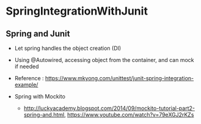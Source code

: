 # SpringIntegrationWithJunit

## Spring and Junit
* Let spring handles the object creation (DI)
* Using @Autowired, accessing object from the container, and can mock if needed
* Reference : https://www.mkyong.com/unittest/junit-spring-integration-example/

* Spring with Mockito
  - http://luckyacademy.blogspot.com/2014/09/mockito-tutorial-part2-spring-and.html, https://www.youtube.com/watch?v=79eXGJ2rKZs
